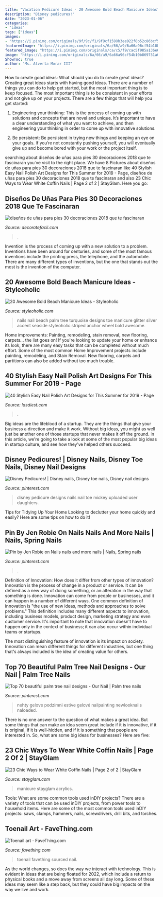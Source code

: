 ```yaml
---
title: "Vacation Pedicure Ideas - 20 Awesome Bold Beach Manicure Ideas"
description: "Disney pedicures!"
date: "2023-01-06"
categories:
- "ideas"
tags: ["ideas"]
images:
- "https://i.pinimg.com/originals/9f/9c/f1/9f9cf1598b3ee922f8b52c86bcf54d71.jpg"
featuredImage: "https://i.pinimg.com/originals/6a/66/a9/6a66a96cf54b10b869751a087dc4690d.jpg"
featured_image: "https://i.pinimg.com/originals/ca/c5/f9/cac5f985a136e6268ebfaa6be0edd03c.jpg"
image: "https://i.pinimg.com/originals/6a/66/a9/6a66a96cf54b10b869751a087dc4690d.jpg"
ShowToc: true
author: "Ms. Alverta Morar III"
---
```



How to create good ideas: What should you do to create great ideas?
Creating great ideas starts with having good ideas. There are a number of things you can do to help get started, but the most important thing is to keep focused. The most important thing is to be consistent in your efforts and not give up on your projects. There are a few things that will help you get started:
1. Engineering your thinking: This is the process of coming up with solutions and concepts that are novel and unique. It’s important to have a clear understanding of what you want to achieve, and then engineering your thinking in order to come up with innovative solutions.

2. Be persistent: Be persistent in trying new things and keeping an eye on your goals. If you’re not constantly pushing yourself, you will eventually give up and become bored with your work or the project itself.


	

		
searching about diseños de uñas para pies 30 decoraciones 2018 que te fascinaran you've visit to the right place. We have 8 Pictures about diseños de uñas para pies 30 decoraciones 2018 que te fascinaran like 40 Stylish Easy Nail Polish Art Designs for This Summer for 2019 - Page, diseños de uñas para pies 30 decoraciones 2018 que te fascinaran and also 23 Chic Ways to Wear White Coffin Nails | Page 2 of 2 | StayGlam. Here you go:
		
    
## Diseños De Uñas Para Pies 30 Decoraciones 2018 Que Te Fascinaran

<img loading=lazy src="https://i2.wp.com/decoratefacil.com/wp-content/uploads/2018/02/diseños-de-uñas-para-pies-7.jpg?resize=564%2C845" onerror="this.onerror=null;this.src='https://tse1.mm.bing.net/th?id=OIP.c_zSX0A_gzbFxOotYtml7wHaLG&amp;pid=15.1';" alt="diseños de uñas para pies 30 decoraciones 2018 que te fascinaran">

_Source: decoratefacil.com_

>. 

	

Invention is the process of coming up with a new solution to a problem. Inventions have been around for centuries, and some of the most famous inventions include the printing press, the telephone, and the automobile. There are many different types of inventions, but the one that stands out the most is the invention of the computer.

    
## 20 Awesome Bold Beach Manicure Ideas - Styleoholic

<img loading=lazy src="https://i.styleoholic.com/2017/05/20-turquoise-nails-silver-glitter-accent-and-a-white-nail-with-a-black-palm.jpg" onerror="this.onerror=null;this.src='https://tse1.mm.bing.net/th?id=OIP.iFIYPrcqpuzQSyYfG3phRQHaJ4&amp;pid=15.1';" alt="20 Awesome Bold Beach Manicure Ideas - Styleoholic">

_Source: styleoholic.com_

>nails nail beach palm tree turquoise designs toe manicure glitter silver accent seaside styleoholic striped anchor wheel bold awesome. 

	

Home improvements: Painting, remodeling, stain removal, new flooring, carpets... the list goes on!
If you're looking to update your home or enhance its look, there are many easy tasks that can be completed without much effort. Some of the most common Home Improvement projects include painting, remodeling, and Stain Removal. New flooring, carpets and partitions can also be added without too much trouble.

    
## 40 Stylish Easy Nail Polish Art Designs For This Summer For 2019 - Page

<img loading=lazy src="https://www.lasdiest.com/wp-content/uploads/2019/01/merci.nailbar_39385506_980374795480310_8259534852546625536_n-e1547681943230.jpg" onerror="this.onerror=null;this.src='https://tse3.mm.bing.net/th?id=OIP.N1pYJ1y2y01gO8PsP8VrwgHaLk&amp;pid=15.1';" alt="40 Stylish Easy Nail Polish Art Designs for This Summer for 2019 - Page">

_Source: lasdiest.com_

>. 

	

Big ideas are the lifeblood of a startup. They are the things that give your business a direction and make it work. Without big ideas, you might as well just be another one of those startups that never makes it off the ground. In this article, we're going to take a look at some of the most popular big ideas in startup culture, and see how they've helped others succeed.

    
## Disney Pedicures! | Disney Nails, Disney Toe Nails, Disney Nail Designs

<img loading=lazy src="https://i.pinimg.com/originals/6a/66/a9/6a66a96cf54b10b869751a087dc4690d.jpg" onerror="this.onerror=null;this.src='https://tse3.mm.bing.net/th?id=OIP.K5-tQMIU_938oDMQvC5JnAHaJ4&amp;pid=15.1';" alt="Disney Pedicures! | Disney nails, Disney toe nails, Disney nail designs">

_Source: pinterest.com_

>disney pedicure designs nails nail toe mickey uploaded user daughters. 

	

Tips for Tidying Up Your Home
Looking to declutter your home quickly and easily? Here are some tips on how to do it!

    
## Pin By Jen Robie On Nails Nails And More Nails | Nails, Spring Nails

<img loading=lazy src="https://i.pinimg.com/originals/ca/c5/f9/cac5f985a136e6268ebfaa6be0edd03c.jpg" onerror="this.onerror=null;this.src='https://tse4.mm.bing.net/th?id=OIP.3_hfei-xjI9KOzvtA19PbwHaJ4&amp;pid=15.1';" alt="Pin by Jen Robie on Nails nails and more nails | Nails, Spring nails">

_Source: pinterest.com_

>. 

	

Definition of Innovation: How does it differ from other types of innovation?
Innovation is the process of change in a product or service. It can be defined as a new way of doing something, or an alteration in the way that something is done. Innovation can come from people or businesses, and it can happen in a number of different ways. 
One common definition of innovation is "the use of new ideas, methods and approaches to solve problems." This definition includes many different aspects to innovation, including business models, product design, marketing strategy and even customer service. It's important to note that innovation doesn't have to happen only in the context of business; it can also occur within individual teams or startups. 

The most distinguishing feature of innovation is its impact on society. Innovation can mean different things for different industries, but one thing that's always included is the idea of creating value for others.

    
## Top 70 Beautiful Palm Tree Nail Designs - Our Nail | Palm Tree Nails

<img loading=lazy src="https://i.pinimg.com/originals/9f/9c/f1/9f9cf1598b3ee922f8b52c86bcf54d71.jpg" onerror="this.onerror=null;this.src='https://tse1.mm.bing.net/th?id=OIP.ejFiwllqbDz2iPuDylGxUwHaHa&amp;pid=15.1';" alt="Top 70 beautiful palm tree nail designs - Our Nail | Palm tree nails">

_Source: pinterest.com_

>nehty gelove podzimni estive gelové nailpainting newlooknails naloaded. 

	

There is no one answer to the question of what makes a great idea. But some things that can make an idea seem great include if it is innovative, if it is original, if it is well-hidden, and if it is something that people are interested in.  So, what are some big ideas for businesses? Here are five: 

    
## 23 Chic Ways To Wear White Coffin Nails | Page 2 Of 2 | StayGlam

<img loading=lazy src="https://stayglam.com/wp-content/uploads/2019/10/White-Coffin-Nails-with-Clear-Accent-Nail.jpg" onerror="this.onerror=null;this.src='https://tse1.mm.bing.net/th?id=OIP.HGeiEA_Hyu5XoQqW3iVtWAHaJP&amp;pid=15.1';" alt="23 Chic Ways to Wear White Coffin Nails | Page 2 of 2 | StayGlam">

_Source: stayglam.com_

>manicure stayglam acrylics. 

	

Tools: What are some common tools used inDIY projects?
There are a variety of tools that can be used inDIY projects, from power tools to household items. Here are some of the most common tools used inDIY projects: saws, clamps, hammers, nails, screwdrivers, drill bits, and torches.

    
## Toenail Art - FaveThing.com

<img loading=lazy src="http://www.favething.com/uploads/images/main-fave-images/toenail_art-1.jpg" onerror="this.onerror=null;this.src='https://tse3.mm.bing.net/th?id=OIP.lSwc2LOhH5bflJTNplBoIgHaFj&amp;pid=15.1';" alt="Toenail art - FaveThing.com">

_Source: favething.com_

>toenail favething sourced nail. 

	

As the world changes, so does the way we interact with technology. This is evident in ideas that are being floated for 2022, which include a return to physical books and a move away from screens all day long. Some of these ideas may seem like a step back, but they could have big impacts on the way we live and work.

